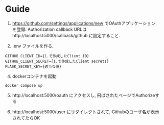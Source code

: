 # Guide

1. https://github.com/settings/applications/new でOAuthアプリケーションを登録.
Authorization callback URLは http://localhost:5000/callback/github に設定すること.

2. .env ファイルを作る.

```
GITHUB_CLIENT_ID={1.で作成したClient ID}
GITHUB_CLIENT_SECRET={1.で作成したClient secrets}
FLASK_SECRET_KEY={適当な値}
```

4. dockerコンテナを起動
```
docker compose up
```

5. http://localhost:5000/oauth にアクセスし, 飛ばされたページでAuthorizeする

6. http://localhost:5000/user にリダイレクトされて, Githubのユーザ名が表示されてたらOK
